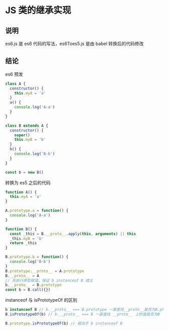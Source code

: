 # JS 类的继承实现

## 说明

es6.js 是 es6 代码的写法，es6Toes5.js 是由 babel 转换后的代码修改

## 结论

es6 预发

```js
class A {
  constructor() {
    this.myA = 'a'
  }
  a() {
    console.log('A-a')
  }
}

class B extends A {
  constructor() {
    super()
    this.myB = 'b'
  }
  b() {
    console.log('B-b')
  }
}

const b = new B()
```

转换为 es5 之后的代码

```js
function A() {
  this.myA = 'a'
}

A.prototype.a = function() {
  console.log('A-a')
}

function B() {
  const _this = B.__proto__.apply(this, arguments) || this
  _this.myB = 'b'
  return _this
}

B.prototype.b = function() {
  console.log('B-b')
}
B.prototype.__proto__ = A.prototype
B.__proto__ = A
// 先执行原型赋值，保证 b instanceof B 成立
b.__proto__ = B.prototype
const b = B.call({})
```

instanceof 与 isPrototypeOf 的区别

```js
b instanceof B // b.__proto__ === B.prototype 一直查找__proto__是否为B.prototype
B.isPrototypeOf(b) // b.__proto__ === B 一直查找 __proto__ 上的值是否为B

B.prototype.isPrototypeOf(b) // 相当于 b instanceof B
```
